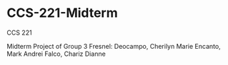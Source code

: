 # CCS-221-Midterm
CCS 221

Midterm Project of Group 3 Fresnel:
Deocampo, Cherilyn Marie
Encanto, Mark Andrei
Falco, Chariz Dianne

